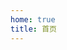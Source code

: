 ```yaml
---
home: true
title: 首页
---
```


<KnowledgeGraphAsync
  title="知识图谱"
  url="/data/knowledge.json"
  height="500px"
  :force="{ edgeLength: 30, repulsion: 60, gravity: 0.1 }"
/>

